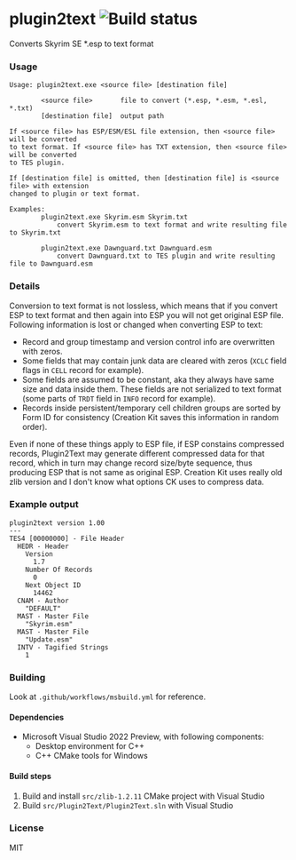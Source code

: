 # plugin2text ![Build status](https://github.com/miere43/plugin2text/actions/workflows/msbuild.yml/badge.svg)
Converts Skyrim SE *.esp to text format 

### Usage
```
Usage: plugin2text.exe <source file> [destination file]
        
        <source file>       file to convert (*.esp, *.esm, *.esl, *.txt)
        [destination file]  output path
        
If <source file> has ESP/ESM/ESL file extension, then <source file> will be converted
to text format. If <source file> has TXT extension, then <source file> will be converted
to TES plugin.
        
If [destination file] is omitted, then [destination file] is <source file> with extension
changed to plugin or text format.
        
Examples:
        plugin2text.exe Skyrim.esm Skyrim.txt
            convert Skyrim.esm to text format and write resulting file to Skyrim.txt
        
        plugin2text.exe Dawnguard.txt Dawnguard.esm
            convert Dawnguard.txt to TES plugin and write resulting file to Dawnguard.esm
```

### Details
Conversion to text format is not lossless, which means that if you convert ESP to text format and then again into ESP you will not get original ESP file.
Following information is lost or changed when converting ESP to text:

* Record and group timestamp and version control info are overwritten with zeros.
* Some fields that may contain junk data are cleared with zeros (`XCLC` field flags in `CELL` record for example).
* Some fields are assumed to be constant, aka they always have same size and data inside them. These fields are not serialized to text format (some parts of `TRDT` field in `INFO` record for example).
* Records inside persistent/temporary cell children groups are sorted by Form ID for consistency (Creation Kit saves this information in random order).

Even if none of these things apply to ESP file, if ESP constains compressed records, Plugin2Text may generate different compressed data for that record, 
which in turn may change record size/byte sequence, thus producing ESP that is not same as original ESP. Creation Kit uses really old zlib version and
I don't know what options CK uses to compress data.

### Example output
```
plugin2text version 1.00
---
TES4 [00000000] - File Header
  HEDR - Header
    Version
      1.7
    Number Of Records
      0
    Next Object ID
      14462
  CNAM - Author
    "DEFAULT"
  MAST - Master File
    "Skyrim.esm"
  MAST - Master File
    "Update.esm"
  INTV - Tagified Strings
    1
```

### Building
Look at `.github/workflows/msbuild.yml` for reference.

#### Dependencies
* Microsoft Visual Studio 2022 Preview, with following components:
    * Desktop environment for C++
    * C++ CMake tools for Windows

#### Build steps
1. Build and install `src/zlib-1.2.11` CMake project with Visual Studio
2. Build `src/Plugin2Text/Plugin2Text.sln` with Visual Studio

### License
MIT